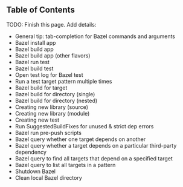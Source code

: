 ## Table of Contents

TODO: Finish this page. Add details:

- General tip: tab-completion for Bazel commands and arguments
- Bazel install app
- Bazel build app
- Bazel build app (other flavors)
- Bazel run test
- Bazel build test
- Open test log for Bazel test
- Run a test target pattern multiple times
- Bazel build for target
- Bazel build for directory (single)
- Bazel build for directory (nested)
- Creating new library (source)
- Creating new library (module)
- Creating new test
- Run SuggestedBuildFixes for unused & strict dep errors
- Bazel run pre-push scripts
- Bazel query whether one target depends on another
- Bazel query whether a target depends on a particular third-party dependency
- Bazel query to find all targets that depend on a specified target
- Bazel query to list all targets in a pattern
- Shutdown Bazel
- Clean local Bazel directory
